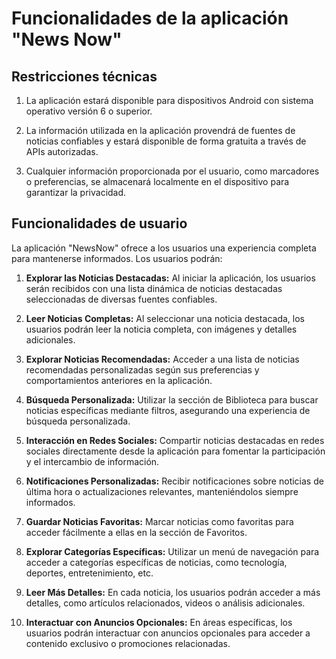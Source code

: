 # Funcionalidades de la aplicación "News Now"

## Restricciones técnicas

1. La aplicación estará disponible para dispositivos Android con sistema operativo versión 6 o superior.

2. La información utilizada en la aplicación provendrá de fuentes de noticias confiables y estará disponible de forma gratuita a través de APIs autorizadas.

3. Cualquier información proporcionada por el usuario, como marcadores o preferencias, se almacenará localmente en el dispositivo para garantizar la privacidad.

## Funcionalidades de usuario

La aplicación "NewsNow" ofrece a los usuarios una experiencia completa para mantenerse informados. Los usuarios podrán:

1. **Explorar las Noticias Destacadas:** Al iniciar la aplicación, los usuarios serán recibidos con una lista dinámica de noticias destacadas seleccionadas de diversas fuentes confiables.

2. **Leer Noticias Completas:** Al seleccionar una noticia destacada, los usuarios podrán leer la noticia completa, con imágenes y detalles adicionales.

3. **Explorar Noticias Recomendadas:** Acceder a una lista de noticias recomendadas personalizadas según sus preferencias y comportamientos anteriores en la aplicación.

4. **Búsqueda Personalizada:** Utilizar la sección de Biblioteca para buscar noticias específicas mediante filtros, asegurando una experiencia de búsqueda personalizada.

5. **Interacción en Redes Sociales:** Compartir noticias destacadas en redes sociales directamente desde la aplicación para fomentar la participación y el intercambio de información.

6. **Notificaciones Personalizadas:** Recibir notificaciones sobre noticias de última hora o actualizaciones relevantes, manteniéndolos siempre informados.

7. **Guardar Noticias Favoritas:** Marcar noticias como favoritas para acceder fácilmente a ellas en la sección de Favoritos.

8. **Explorar Categorías Específicas:** Utilizar un menú de navegación para acceder a categorías específicas de noticias, como tecnología, deportes, entretenimiento, etc.

9. **Leer Más Detalles:** En cada noticia, los usuarios podrán acceder a más detalles, como artículos relacionados, videos o análisis adicionales.

10. **Interactuar con Anuncios Opcionales:** En áreas específicas, los usuarios podrán interactuar con anuncios opcionales para acceder a contenido exclusivo o promociones relacionadas.
